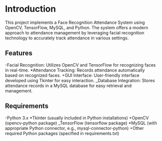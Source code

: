 # Introduction
This project implements a Face Recognition Attendance System using OpenCV, TensorFlow, MySQL, and Python. The system offers a modern approach to attendance management by leveraging facial recognition technology to accurately track attendance in various settings.
## Features
-Facial Recognition: Utilizes OpenCV and TensorFlow for recognizing faces in real-time.
*Attendance Tracking: Records attendance automatically based on recognized faces.
+GUI Interface: User-friendly interface developed using Tkinter for easy interaction.
_Database Integration: Stores attendance records in a MySQL database for easy retrieval and management.
## Requirements
-Python 3.x
*Tkinter (usually included in Python installations)
+OpenCV (opencv-python package)
_TensorFlow (tensorflow package)
*MySQL (with appropriate Python connector, e.g., mysql-connector-python)
+Other required Python packages (specified in requirements.txt)
